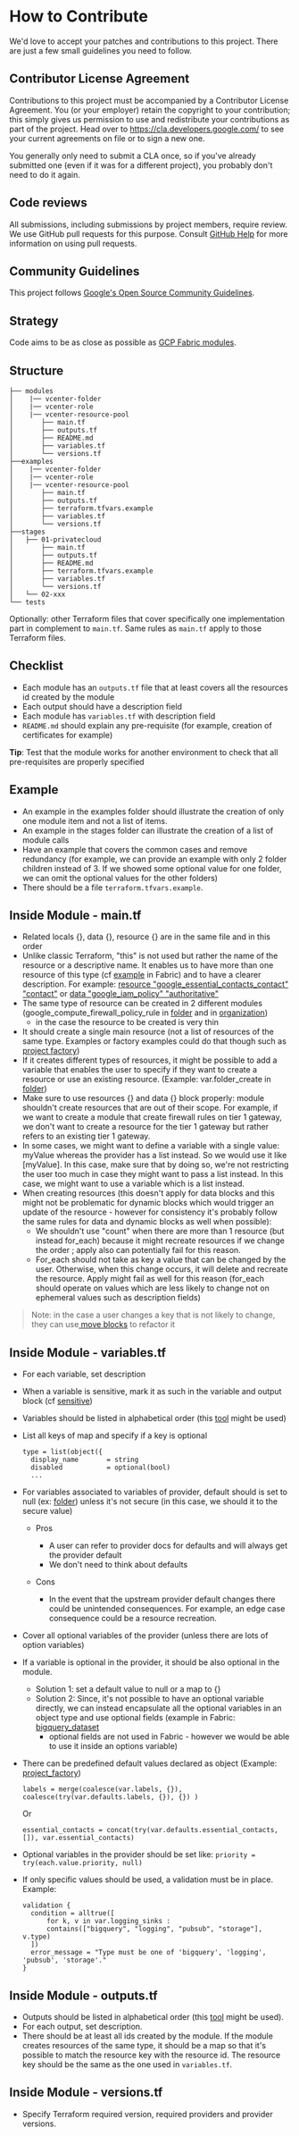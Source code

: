 # How to Contribute

We'd love to accept your patches and contributions to this project. There are
just a few small guidelines you need to follow.

## Contributor License Agreement

Contributions to this project must be accompanied by a Contributor License
Agreement. You (or your employer) retain the copyright to your contribution;
this simply gives us permission to use and redistribute your contributions as
part of the project. Head over to <https://cla.developers.google.com/> to see
your current agreements on file or to sign a new one.

You generally only need to submit a CLA once, so if you've already submitted one
(even if it was for a different project), you probably don't need to do it
again.

## Code reviews

All submissions, including submissions by project members, require review. We
use GitHub pull requests for this purpose. Consult
[GitHub Help](https://help.github.com/articles/about-pull-requests/) for more
information on using pull requests.

## Community Guidelines

This project follows
[Google's Open Source Community Guidelines](https://opensource.google/conduct/).

## Strategy

Code aims to be as close as possible as
[GCP Fabric modules](https://github.com/GoogleCloudPlatform/cloud-foundation-fabric).

## Structure

```
├── modules
│    |── vcenter-folder
│    |── vcenter-role
│    |── vcenter-resource-pool
│       ├── main.tf
│       ├── outputs.tf
│       ├── README.md
│       ├── variables.tf
│       └── versions.tf
├──examples
│    |── vcenter-folder
│    |── vcenter-role
│    |── vcenter-resource-pool
│       ├── main.tf
│       ├── outputs.tf
│       ├── terraform.tfvars.example
│       ├── variables.tf
│       └── versions.tf
├──stages
│   ├── 01-privatecloud
│       ├── main.tf
│       ├── outputs.tf
│       ├── README.md
│       ├── terraform.tfvars.example
│       ├── variables.tf
│       └── versions.tf
│   └── 02-xxx
└── tests
```

Optionally: other Terraform files that cover specifically one implementation
part in complement to `main.tf`. Same rules as `main.tf` apply to those
Terraform files.

## Checklist

-  Each module has an `outputs.tf` file that at least covers all the
    resources id created by the module
-  Each output should have a description field
-  Each module has `variables.tf` with description field
-  `README.md` should explain any pre-requisite (for example, creation of
    certificates for example)

**Tip**: Test that the module works for another environment to check that all
pre-requisites are properly specified

## Example

-  An example in the examples folder should illustrate the creation of only
    one module item and not a list of items.
-  An example in the stages folder can illustrate the creation of a list of
    module calls
-  Have an example that covers the common cases and remove redundancy (for
    example, we can provide an example with only 2 folder children instead of
    3. If we showed some optional value for one folder, we can omit the
    optional values for the other folders)
-  There should be a file `terraform.tfvars.example`.

## Inside Module - main.tf

-  Related locals {}, data {}, resource {} are in the same file and in this
    order
-  Unlike classic Terraform, "this" is not used but rather the name of the
    resource or a descriptive name. It enables us to have more than one
    resource of this type (cf
    [example](https://github.com/GoogleCloudPlatform/cloud-foundation-fabric/blob/master/modules/folder/organization-policies.tf)
    in Fabric) and to have a clearer description. For example:
    [resource "google_essential_contacts_contact" "contact"](https://github.com/GoogleCloudPlatform/cloud-foundation-fabric/blob/master/modules/folder/main.tf)
    or
    [data "google_iam_policy" "authoritative"](https://github.com/GoogleCloudPlatform/cloud-foundation-fabric/blob/master/modules/organization/iam.tf)
-  The same type of resource can be created in 2 different modules
    (google_compute_firewall_policy_rule in
    [folder](https://github.com/GoogleCloudPlatform/cloud-foundation-fabric/blob/master/modules/folder/firewall-policies.tf)
    and in
    [organization](https://github.com/GoogleCloudPlatform/cloud-foundation-fabric/blob/master/modules/organization/firewall-policies.tf))
    - in the case the resource to be created is very thin
-  It should create a single main resource (not a list of resources of the
    same type. Examples or factory examples could do that though such as
    [project factory](https://github.com/GoogleCloudPlatform/cloud-foundation-fabric/tree/master/fast/stages/03-project-factory))
-  If it creates different types of resources, it might be possible to add a
    variable that enables the user to specify if they want to create a resource
    or use an existing resource. (Example: var.folder_create in
    [folder](https://github.com/GoogleCloudPlatform/cloud-foundation-fabric/blob/master/modules/folder/main.tf))
-  Make sure to use resources {} and data {} block properly: module
    shouldn't create resources that are out of their scope. For example, if we
    want to create a module that create firewall rules on tier 1 gateway, we
    don't want to create a resource for the tier 1 gateway but rather refers to
    an existing tier 1 gateway.
-  In some cases, we might want to define a variable with a single value:
    myValue whereas the provider has a list instead. So we would use it like
    [myValue]. In this case, make sure that by doing so, we're not restricting
    the user too much in case they might want to pass a list instead. In this
    case, we might want to use a variable which is a list instead.
-  When creating resources (this doesn't apply for data blocks and this
    might not be problematic for dynamic blocks which would trigger an update
    of the resource - however for consistency it's probably follow the same
    rules for data and dynamic blocks as well when possible):
    -  We shouldn't use "count" when there are more than 1 resource
        (but instead for_each) because it might recreate resources if we change
        the order ; apply also can potentially fail for this reason.
    -  For_each should not take as key a value that can be changed by
        the user. Otherwise, when this change occurs, it will delete and
        recreate the resource. Apply might fail as well for this reason
        (for_each should operate on values which are less likely to change not
        on ephemeral values such as description fields)

> Note: in the case a user changes a key that is not likely to change, they
can use[ move
blocks](https://www.terraform.io/language/modules/develop/refactoring) to
refactor it
## Inside Module - variables.tf

-  For each variable, set description
-  When a variable is sensitive, mark it as such in the variable and output
    block (cf
    [sensitive](https://www.terraform.io/language/values/variables#suppressing-values-in-cli-output))
-  Variables should be listed in alphabetical order (this
    [tool](https://www.libredevops.org/quickstart/utils/scripts/linux/sort-terraform-variables.html)
    might be used)
-  List all keys of map and specify if a key is optional 
    ```
    type = list(object({
      display_name       = string
      disabled           = optional(bool) 
      ...
    ```

-  For variables associated to variables of provider, default should is set
    to null (ex:
    [folder](https://github.com/GoogleCloudPlatform/cloud-foundation-fabric/blob/master/modules/folder/variables.tf))
    unless it's not secure (in this case, we should it to the secure value)
    -  Pros
        -  A user can refer to provider docs for defaults and will
            always get the provider default
        -  We don't need to think about defaults

    -  Cons
        -  In the event that the upstream provider default changes
            there could be unintended consequences. For example, an edge case
            consequence could be a resource recreation.

-  Cover all optional variables of the provider (unless there are lots of
    option variables)
-  If a variable is optional in the provider, it should be also optional in
    the module.
    -  Solution 1: set a default value to null or a map to {}
    -  Solution 2: Since, it's not possible to have an optional variable
        directly, we can instead encapsulate all the optional variables in an
        object type and use optional fields (example in Fabric:
        [bigquery_dataset](https://github.com/GoogleCloudPlatform/cloud-foundation-fabric/blob/master/modules/bigquery-dataset/variables.tf)
        - optional fields are not used in Fabric - however we would be able to
        use it inside an options variable)

-  There can be predefined default values declared as object (Example: [project_factory](https://github.com/GoogleCloudPlatform/cloud-foundation-fabric/blob/master/examples/factories/project-factory/main.tf))
    ```
    labels = merge(coalesce(var.labels, {}), coalesce(try(var.defaults.labels, {}), {}) )
    ```
    Or
    ```
    essential_contacts = concat(try(var.defaults.essential_contacts, []), var.essential_contacts)
    ```

-  Optional variables in the provider should be set like: `priority =
    try(each.value.priority, null)`
-  If only specific values should be used, a validation must be in place. Example:
    ```
    validation {
      condition = alltrue([
          for k, v in var.logging_sinks :
          contains(["bigquery", "logging", "pubsub", "storage"], v.type)
      ])
      error_message = "Type must be one of 'bigquery', 'logging', 'pubsub', 'storage'."
    }
    ```

## Inside Module - outputs.tf

-  Outputs should be listed in alphabetical order (this
    [tool](https://www.libredevops.org/quickstart/utils/scripts/linux/sort-terraform-variables.html)
    might be used).
-  For each output, set description.
-  There should be at least all ids created by the module. If the module
    creates resources of the same type, it should be a map so that it's
    possible to match the resource key with the resource id. The resource key
    should be the same as the one used in `variables.tf`.

## Inside Module - versions.tf

-  Specify Terraform required version, required providers and provider versions.
